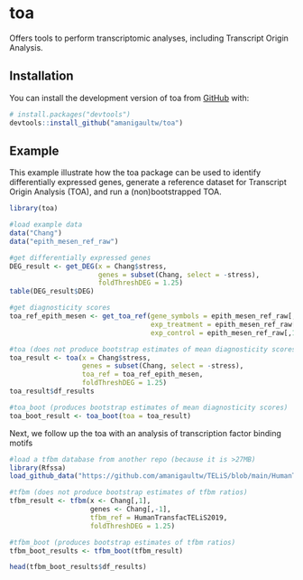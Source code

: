 
<!-- README.md is generated from README.Rmd. Please edit that file -->

# toa

<!-- badges: start -->
<!-- badges: end -->

Offers tools to perform transcriptomic analyses, including Transcript Origin Analysis.

## Installation

You can install the development version of toa from
[GitHub](https://github.com/) with:

``` r
# install.packages("devtools")
devtools::install_github("amanigaultw/toa")
```

## Example

This example illustrate how the toa package can be used to identify differentially expressed genes, generate a reference dataset for Transcript Origin Analysis (TOA), and run a (non)bootstrapped TOA.

``` r
library(toa)

#load example data
data("Chang")
data("epith_mesen_ref_raw")

#get differentially expressed genes
DEG_result <- get_DEG(x = Chang$stress, 
                      genes = subset(Chang, select = -stress), 
                      foldThreshDEG = 1.25)
table(DEG_result$DEG)

#get diagnosticity scores
toa_ref_epith_mesen <- get_toa_ref(gene_symbols = epith_mesen_ref_raw[,1],
                                   exp_treatment = epith_mesen_ref_raw[,2:11],
                                   exp_control = epith_mesen_ref_raw[,12:21])

#toa (does not produce bootstrap estimates of mean diagnosticity scores)
toa_result <- toa(x = Chang$stress, 
                  genes = subset(Chang, select = -stress), 
                  toa_ref = toa_ref_epith_mesen, 
                  foldThreshDEG = 1.25)
toa_result$df_results

#toa_boot (produces bootstrap estimates of mean diagnosticity scores)
toa_boot_result <- toa_boot(toa = toa_result)
```

Next, we follow up the toa with an analysis of transcription factor binding motifs

``` r
#load a tfbm database from another repo (because it is >27MB)
library(Rfssa)
load_github_data("https://github.com/amanigaultw/TELiS/blob/main/HumanTransfacTELiS2019.RData")

#tfbm (does not produce bootstrap estimates of tfbm ratios)
tfbm_result <- tfbm(x <- Chang[,1],
                    genes <- Chang[,-1],
                    tfbm_ref = HumanTransfacTELiS2019,
                    foldThreshDEG = 1.25)

#tfbm_boot (produces bootstrap estimates of tfbm ratios)
tfbm_boot_results <- tfbm_boot(tfbm_result)

head(tfbm_boot_results$df_results)
```

